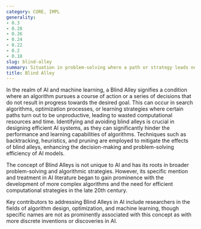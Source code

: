 ```yaml
---
category: CORE, IMPL
generality:
- 0.3
- 0.28
- 0.26
- 0.24
- 0.22
- 0.2
- 0.18
slug: blind-alley
summary: Situation in problem-solving where a path or strategy leads nowhere, offering no further possibilities for progress or solution.
title: Blind Alley
---
```


In the realm of AI and machine learning, a Blind Alley signifies a condition where an algorithm pursues a course of action or a series of decisions that do not result in progress towards the desired goal. This can occur in search algorithms, optimization processes, or learning strategies where certain paths turn out to be unproductive, leading to wasted computational resources and time. Identifying and avoiding blind alleys is crucial in designing efficient AI systems, as they can significantly hinder the performance and learning capabilities of algorithms. Techniques such as backtracking, heuristics, and pruning are employed to mitigate the effects of blind alleys, enhancing the decision-making and problem-solving efficiency of AI models.

The concept of Blind Alleys is not unique to AI and has its roots in broader problem-solving and algorithmic strategies. However, its specific mention and treatment in AI literature began to gain prominence with the development of more complex algorithms and the need for efficient computational strategies in the late 20th century.

Key contributors to addressing Blind Alleys in AI include researchers in the fields of algorithm design, optimization, and machine learning, though specific names are not as prominently associated with this concept as with more discrete inventions or discoveries in AI.